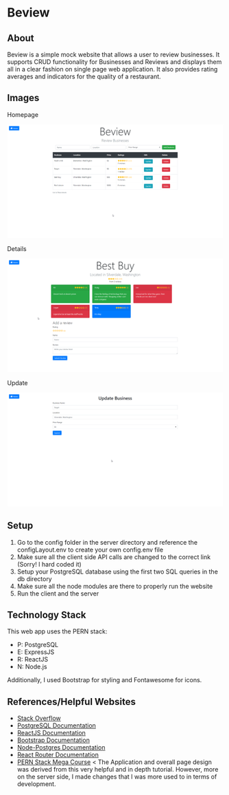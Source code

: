 # Beview

## About

Beview is a simple mock website that allows a user to review businesses. It supports
CRUD functionality for Businesses and Reviews and displays them all in a clear fashion
on single page web application. It also provides rating averages and indicators for the
quality of a restaurant.

## Images

Homepage

![Homepage](/images/homepage.png)

Details

![Details Page](/images/detailspage.png)

Update

![Update Page](/images/updatepage.png)

## Setup

1. Go to the config folder in the server directory and reference the configLayout.env
to create your own config.env file
2. Make sure all the client side API calls are changed to the correct link
(Sorry! I hard coded it)
3. Setup your PostgreSQL database using the first two SQL queries in the db directory
4. Make sure all the node modules are there to properly run the website
5. Run the client and the server

## Technology Stack

This web app uses the PERN stack:

- P: PostgreSQL
- E: ExpressJS
- R: ReactJS
- N: Node.js

Additionally, I used Bootstrap for styling and Fontawesome for icons.

## References/Helpful Websites

- [Stack Overflow](https://stackoverflow.com/)
- [PostgreSQL Documentation](https://www.postgresql.org/docs/)
- [ReactJS Documentation](https://reactjs.org/docs)
- [Bootstrap Documentation](https://getbootstrap.com/docs)
- [Node-Postgres Documentation](https://node-postgres.com/)
- [React Router Documentation](https://reacttraining.com/react-router/web)
- [PERN Stack Mega Course](https://www.youtube.com/watch?v=7qAXvOFhlDc) < The Application
and overall page design was derived from this very helpful and in depth tutorial. However,
more on the server side, I made changes that I was more used to in terms of development.
